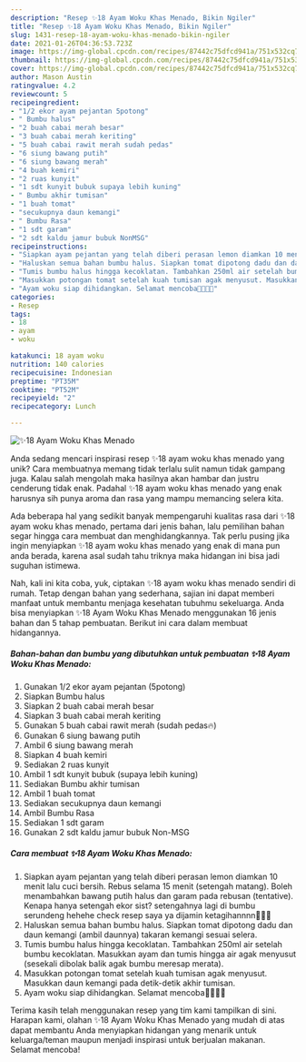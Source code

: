```yaml
---
description: "Resep ✨18 Ayam Woku Khas Menado, Bikin Ngiler"
title: "Resep ✨18 Ayam Woku Khas Menado, Bikin Ngiler"
slug: 1431-resep-18-ayam-woku-khas-menado-bikin-ngiler
date: 2021-01-26T04:36:53.723Z
image: https://img-global.cpcdn.com/recipes/87442c75dfcd941a/751x532cq70/✨18-ayam-woku-khas-menado-foto-resep-utama.jpg
thumbnail: https://img-global.cpcdn.com/recipes/87442c75dfcd941a/751x532cq70/✨18-ayam-woku-khas-menado-foto-resep-utama.jpg
cover: https://img-global.cpcdn.com/recipes/87442c75dfcd941a/751x532cq70/✨18-ayam-woku-khas-menado-foto-resep-utama.jpg
author: Mason Austin
ratingvalue: 4.2
reviewcount: 5
recipeingredient:
- "1/2 ekor ayam pejantan 5potong"
- " Bumbu halus"
- "2 buah cabai merah besar"
- "3 buah cabai merah keriting"
- "5 buah cabai rawit merah sudah pedas"
- "6 siung bawang putih"
- "6 siung bawang merah"
- "4 buah kemiri"
- "2 ruas kunyit"
- "1 sdt kunyit bubuk supaya lebih kuning"
- " Bumbu akhir tumisan"
- "1 buah tomat"
- "secukupnya daun kemangi"
- " Bumbu Rasa"
- "1 sdt garam"
- "2 sdt kaldu jamur bubuk NonMSG"
recipeinstructions:
- "Siapkan ayam pejantan yang telah diberi perasan lemon diamkan 10 menit lalu cuci bersih. Rebus selama 15 menit (setengah matang). Boleh menambahkan bawang putih halus dan garam pada rebusan (tentative). Kenapa hanya setengah ekor sist? setengahnya lagi di bumbu serundeng hehehe check resep saya ya dijamin ketagihannnn🥳🥳🥳"
- "Haluskan semua bahan bumbu halus. Siapkan tomat dipotong dadu dan daun kemangi (ambil daunnya) takaran kemangi sesuai selera."
- "Tumis bumbu halus hingga kecoklatan. Tambahkan 250ml air setelah bumbu kecoklatan. Masukkan ayam dan tumis hingga air agak menyusut (sesekali dibolak balik agak bumbu meresap merata)."
- "Masukkan potongan tomat setelah kuah tumisan agak menyusut. Masukkan daun kemangi pada detik-detik akhir tumisan."
- "Ayam woku siap dihidangkan. Selamat mencoba🥳🥳🥳🥳"
categories:
- Resep
tags:
- 18
- ayam
- woku

katakunci: 18 ayam woku 
nutrition: 140 calories
recipecuisine: Indonesian
preptime: "PT35M"
cooktime: "PT52M"
recipeyield: "2"
recipecategory: Lunch

---
```



![✨18 Ayam Woku Khas Menado](https://img-global.cpcdn.com/recipes/87442c75dfcd941a/751x532cq70/✨18-ayam-woku-khas-menado-foto-resep-utama.jpg)

Anda sedang mencari inspirasi resep ✨18 ayam woku khas menado yang unik? Cara membuatnya memang tidak terlalu sulit namun tidak gampang juga. Kalau salah mengolah maka hasilnya akan hambar dan justru cenderung tidak enak. Padahal ✨18 ayam woku khas menado yang enak harusnya sih punya aroma dan rasa yang mampu memancing selera kita.



Ada beberapa hal yang sedikit banyak mempengaruhi kualitas rasa dari ✨18 ayam woku khas menado, pertama dari jenis bahan, lalu pemilihan bahan segar hingga cara membuat dan menghidangkannya. Tak perlu pusing jika ingin menyiapkan ✨18 ayam woku khas menado yang enak di mana pun anda berada, karena asal sudah tahu triknya maka hidangan ini bisa jadi suguhan istimewa.


Nah, kali ini kita coba, yuk, ciptakan ✨18 ayam woku khas menado sendiri di rumah. Tetap dengan bahan yang sederhana, sajian ini dapat memberi manfaat untuk membantu menjaga kesehatan tubuhmu sekeluarga. Anda bisa menyiapkan ✨18 Ayam Woku Khas Menado menggunakan 16 jenis bahan dan 5 tahap pembuatan. Berikut ini cara dalam membuat hidangannya.

<!--inarticleads1-->

##### Bahan-bahan dan bumbu yang dibutuhkan untuk pembuatan ✨18 Ayam Woku Khas Menado:

1. Gunakan 1/2 ekor ayam pejantan (5potong)
1. Siapkan  Bumbu halus
1. Siapkan 2 buah cabai merah besar
1. Siapkan 3 buah cabai merah keriting
1. Gunakan 5 buah cabai rawit merah (sudah pedas🔥)
1. Gunakan 6 siung bawang putih
1. Ambil 6 siung bawang merah
1. Siapkan 4 buah kemiri
1. Sediakan 2 ruas kunyit
1. Ambil 1 sdt kunyit bubuk (supaya lebih kuning)
1. Sediakan  Bumbu akhir tumisan
1. Ambil 1 buah tomat
1. Sediakan secukupnya daun kemangi
1. Ambil  Bumbu Rasa
1. Sediakan 1 sdt garam
1. Gunakan 2 sdt kaldu jamur bubuk Non-MSG




<!--inarticleads2-->

##### Cara membuat ✨18 Ayam Woku Khas Menado:

1. Siapkan ayam pejantan yang telah diberi perasan lemon diamkan 10 menit lalu cuci bersih. Rebus selama 15 menit (setengah matang). Boleh menambahkan bawang putih halus dan garam pada rebusan (tentative). Kenapa hanya setengah ekor sist? setengahnya lagi di bumbu serundeng hehehe check resep saya ya dijamin ketagihannnn🥳🥳🥳
1. Haluskan semua bahan bumbu halus. Siapkan tomat dipotong dadu dan daun kemangi (ambil daunnya) takaran kemangi sesuai selera.
1. Tumis bumbu halus hingga kecoklatan. Tambahkan 250ml air setelah bumbu kecoklatan. Masukkan ayam dan tumis hingga air agak menyusut (sesekali dibolak balik agak bumbu meresap merata).
1. Masukkan potongan tomat setelah kuah tumisan agak menyusut. Masukkan daun kemangi pada detik-detik akhir tumisan.
1. Ayam woku siap dihidangkan. Selamat mencoba🥳🥳🥳🥳




Terima kasih telah menggunakan resep yang tim kami tampilkan di sini. Harapan kami, olahan ✨18 Ayam Woku Khas Menado yang mudah di atas dapat membantu Anda menyiapkan hidangan yang menarik untuk keluarga/teman maupun menjadi inspirasi untuk berjualan makanan. Selamat mencoba!
